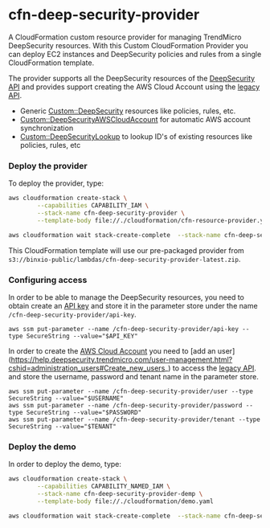 # cfn-deep-security-provider
A CloudFormation custom resource provider for managing TrendMicro DeepSecurity resources. With this Custom CloudFormation Provider you can deploy EC2 instances and DeepSecurity policies and rules from a single CloudFormation template.

The provider supports all the DeepSecurity resources of the [DeepSecurity API](https://automation.deepsecurity.trendmicro.com/article/12_5/api-reference?platform=dsaas) and provides support creating the AWS Cloud Account using the [legacy API](https://automation.deepsecurity.trendmicro.com/legacy-rest/11_3/index.html?env=dsaas#aws_accounts).

- Generic [Custom::DeepSecurity](docs/deepsecurity.md) resources like policies, rules, etc.
- [Custom::DeepSecurityAWSCloudAccount](docs/deepsecurity-aws-cloudaccount.md) for automatic AWS account synchronization
- [Custom::DeepSecurityLookup](docs/deepsecurity-lookup.md) to lookup ID's of existing resources like policies, rules, etc

### Deploy the provider
To deploy the provider, type:

```sh
aws cloudformation create-stack \
        --capabilities CAPABILITY_IAM \
        --stack-name cfn-deep-security-provider \
        --template-body file://./cloudformation/cfn-resource-provider.yaml

aws cloudformation wait stack-create-complete  --stack-name cfn-deep-security-provider
```

This CloudFormation template will use our pre-packaged provider from `s3://binxio-public/lambdas/cfn-deep-security-provider-latest.zip`.

### Configuring access
In order to be able to manage the DeepSecurity resources, you need to obtain create an [API key](https://help.deepsecurity.trendmicro.com/create-api-key.html) and 
store it in the parameter store under the name `/cfn-deep-security-provider/api-key`.

```
aws ssm put-parameter --name /cfn-deep-security-provider/api-key --type SecureString --value="$API_KEY"
```

In order to create the [AWS Cloud Account](docs/deepsecurity-aws-cloudaccount.md)  you need to [add an user] (https://help.deepsecurity.trendmicro.com/user-management.html?cshid=administration_users#Create_new_users_) to access the [legacy API](https://automation.deepsecurity.trendmicro.com/legacy-rest/11_3/index.html?env=dsaas#aws_accounts).
and store the username, password and tenant name in the parameter store.


```
aws ssm put-parameter --name /cfn-deep-security-provider/user --type SecureString --value="$USERNAME"
aws ssm put-parameter --name /cfn-deep-security-provider/password --type SecureString --value="$PASSWORD"
aws ssm put-parameter --name /cfn-deep-security-provider/tenant --type SecureString --value="$TENANT"
```

### Deploy the demo
In order to deploy the demo, type:

```sh
aws cloudformation create-stack \
        --capabilities CAPABILITY_NAMED_IAM \
        --stack-name cfn-deep-security-provider-demp \
        --template-body file://./cloudformation/demo.yaml

aws cloudformation wait stack-create-complete  --stack-name cfn-deep-security-provider-demo
```
